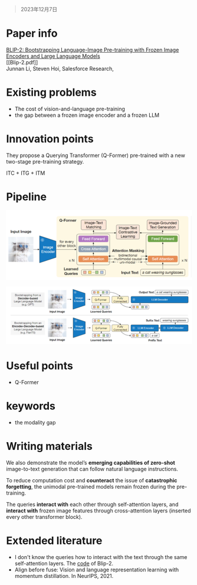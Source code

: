 > 2023年12月7日
# Paper info
[BLIP-2: Bootstrapping Language-Image Pre-training with Frozen Image Encoders and Large Language Models](https://arxiv.org/abs/2301.12597)  
[[Blip-2.pdf]]  
Junnan Li, Steven Hoi, Salesforce Research, 

# Existing problems
- The cost of vision-and-language pre-training
- the gap between a frozen image encoder and a frozen LLM

# Innovation points
They propose a Querying Transformer (Q-Former) pre-trained with a new two-stage pre-training strategy.   

ITC + ITG + ITM  
# Pipeline

![](imgs/Blip-2_stage1.png)  

![](imgs/Blip-2_stage2.png)  
  
# Useful points
- Q-Former

# keywords
- the modality gap

# Writing materials
We also demonstrate the model’s **emerging capabilities of zero-shot** image-to-text generation that can follow natural language instructions.  

To reduce computation cost and **counteract** the issue of **catastrophic forgetting**, the unimodal pre-trained models remain frozen during the pre-training.  

The queries **interact with** each other through self-attention layers, and **interact with** frozen image features through cross-attention layers (inserted every other transformer block).  

# Extended literature
- I don't know the queries how to interact with the text through the same self-attention layers. The [code](https://github.com/salesforce/LAVIS/tree/main/projects/blip2) of Blip-2.
- Align before fuse: Vision and language representation learning with momentum distillation. In NeurIPS, 2021.
